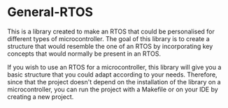 # General-RTOS
This is a library created to make an RTOS that could be personalised for different types of microcontroller. The goal of this library is to create a structure that would resemble the one of an RTOS by incorporating key concepts that would normally be present in an RTOS.

If you wish to use an RTOS for a microcontroller, this library will give you a basic structure that you could adapt according to your needs. Therefore, since that the project doesn't depend on the installation of the library on a microcontroller, you can run the project with a Makefile or on your IDE by creating a new project. 
